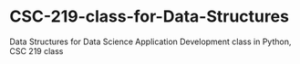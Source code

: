 # CSC-219-class-for-Data-Structures
Data Structures for Data Science Application Development class in Python, CSC 219 class 
